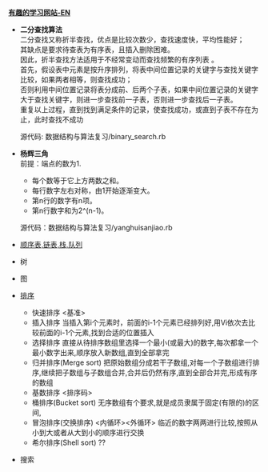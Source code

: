 **[有趣的学习网站-EN](http://www.cs.usfca.edu/~galles/visualization/Algorithms.html)**
* **二分查找算法**  
  二分查找又称折半查找，优点是比较次数少，查找速度快，平均性能好；  
  其缺点是要求待查表为有序表，且插入删除困难。  
  因此，折半查找方法适用于不经常变动而查找频繁的有序列表 。  
  首先，假设表中元素是按升序排列，将表中间位置记录的关键字与查找关键字比较，如果两者相等，则查找成功；  
  否则利用中间位置记录将表分成前、后两个子表，如果中间位置记录的关键字大于查找关键字，则进一步查找前一子表，否则进一步查找后一子表。  
  重复以上过程，直到找到满足条件的记录，使查找成功，或直到子表不存在为止，此时查找不成功

  源代码: 数据结构与算法复习/binary_search.rb  
  
* **杨辉三角**  
  前提：端点的数为1.  
  * 每个数等于它上方两数之和。  
  * 每行数字左右对称，由1开始逐渐变大。  
  * 第n行的数字有n项。  
  * 第n行数字和为2^(n-1)。  

  源代码：数据结构与算法复习/yanghuisanjiao.rb  

* [顺序表,链表,栈,队列](http://developer.51cto.com/art/201204/332798.htm)
* 树
* 图
* [排序](http://www.cnblogs.com/kkun/archive/2011/11/23/2260312.html)
 
  * 快速排序 <基准>
  * 插入排序 当插入第i个元素时，前面的i-1个元素已经排列好,用Vi依次去比较前面的i-1个元素,找到合适的位置插入
  * 选择排序 直接从待排序数组里选择一个最小(或最大)的数字,每次都拿一个最小数字出来,顺序放入新数组,直到全部拿完
  * 归并排序(Merge sort) 把原始数组分成若干子数组,对每一个子数组进行排序,继续把子数组与子数组合并,合并后仍然有序,直到全部合并完,形成有序的数组
  * 基数排序 <排序码>
  * 桶排序(Bucket sort) 无序数组有个要求,就是成员隶属于固定(有限的)的区间,
  * 冒泡排序(交换排序) <内循环><外循环> 临近的数字两两进行比较,按照从小到大或者从大到小的顺序进行交换
  * 希尔排序(Shell sort)  ??
* 搜索
